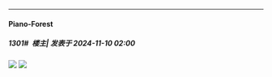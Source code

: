 ﻿
*****

####  Piano-Forest  
##### 1301#         楼主| 发表于 2024-11-10 02:00

<img src="https://p.sda1.dev/20/ea01c1a493d33054d692ae5b89fcfdc0/IMG_20241110_010629.jpg" referrerpolicy="no-referrer">
<img src="https://p.sda1.dev/20/ba08ca6799910bc22296ed9af287b083/d7beb684gy1hvgctb9y3yj235s292e82.jpg" referrerpolicy="no-referrer">

